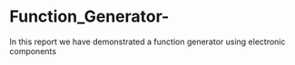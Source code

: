 # Function_Generator-
In this report we have demonstrated a function generator using electronic components   
